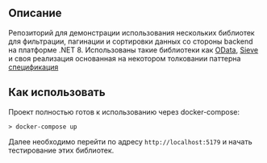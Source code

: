 ## Описание
Репозиторий для демонстрации использования нескольких библиотек для фильтрации, пагинации и сортировки данных со стороны backend на платформе .NET 8. Использованы такие библиотеки как [OData](https://github.com/OData/odata.net), 
[Sieve](https://github.com/Biarity/Sieve) и своя реализация основанная на некотором толковании паттерна [спецификация](https://habr.com/ru/articles/325280/)

## Как использовать
Проект полностью готов к использованию через docker-compose:
```
> docker-compose up
```

Далее необходимо перейти по адресу `http://localhost:5179` и начать тестирование этих библиотек.
